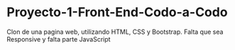 # Proyecto-1-Front-End-Codo-a-Codo
Clon de una pagina web, utilizando HTML, CSS y Bootstrap.
Falta que sea Responsive y falta parte JavaScript
